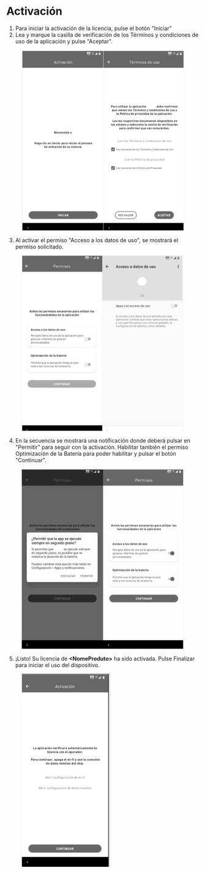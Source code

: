 # Activación

1. Para iniciar la activación de la licencia, pulse el botón "Iniciar"
2. Lea y marque la casilla de verificación de los Términos y condiciones de uso de la aplicación y pulse "Aceptar".

<figure><img src=".gitbook/assets/image (13).png" alt=""><figcaption></figcaption></figure>

3. Al activar el permiso "Acceso a los datos de uso", se mostrará el permiso solicitado.

<figure><img src=".gitbook/assets/image (12).png" alt=""><figcaption></figcaption></figure>

4. En la secuencia se mostrará una notificación  donde deberá pulsar en "Permitir" para seguir con la activación. Habilitar también el permiso Optimización de la Batería para poder habilitar y pulsar el botón "Continuar".

<figure><img src=".gitbook/assets/image (9).png" alt=""><figcaption></figcaption></figure>

5. &#x20;¡Listo! Su licencia de **\<NomeProduto>** ha sido activada. Pulse Finalizar para iniciar el uso del dispositivo.

<figure><img src=".gitbook/assets/image (6).png" alt=""><figcaption></figcaption></figure>
